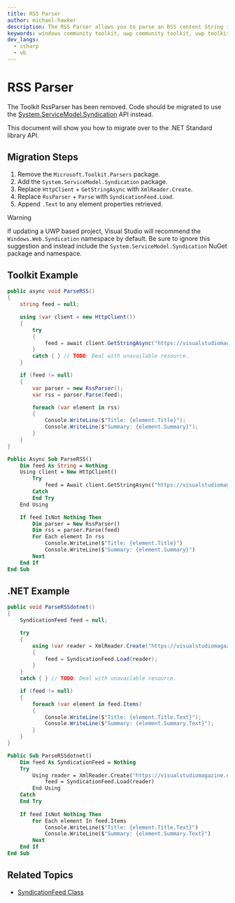 ```yaml
---
title: RSS Parser
author: michael-hawker
description: The RSS Parser allows you to parse an RSS content String into an RSS Schema.
keywords: windows community toolkit, uwp community toolkit, uwp toolkit, microsoft community toolkit, microsoft toolkit, rss, rss parsing, parser
dev_langs:
  - csharp
  - vb
---
```


# RSS Parser

The Toolkit RssParser has been removed. Code should be migrated to use the [System.ServiceModel.Syndication](https://docs.microsoft.com/dotnet/api/system.servicemodel.syndication) API instead.

This document will show you how to migrate over to the .NET Standard library API.

## Migration Steps

1. Remove the `Microsoft.Toolkit.Parsers` package.
2. Add the `System.ServiceModel.Syndication` package.
3. Replace `HttpClient` + `GetStringAsync` with `XmlReader.Create`.
4. Replace `RssParser` + `Parse` with `SyndicationFeed.Load`.
5. Append `.Text` to any element properties retrieved.

> [!WARNING]
> If updating a UWP based project, Visual Studio will recommend the `Windows.Web.Syndication` namespace by default. Be sure to ignore this suggestion and instead include the `System.ServiceModel.Syndication` NuGet package and namespace.


## Toolkit Example

```csharp
public async void ParseRSS()
{
    string feed = null;

    using (var client = new HttpClient())
    {
        try
        {
            feed = await client.GetStringAsync("https://visualstudiomagazine.com/rss-feeds/news.aspx");
        }
        catch { } // TODO: Deal with unavailable resource.
    }

    if (feed != null)
    {
        var parser = new RssParser();
        var rss = parser.Parse(feed);

        foreach (var element in rss)
        {
            Console.WriteLine($"Title: {element.Title}");
            Console.WriteLine($"Summary: {element.Summary}");
        }
    }
}
```
```vb
Public Async Sub ParseRSS()
    Dim feed As String = Nothing
    Using client = New HttpClient()
        Try
            feed = Await client.GetStringAsync("https://visualstudiomagazine.com/rss-feeds/news.aspx")
        Catch
        End Try
    End Using

    If feed IsNot Nothing Then
        Dim parser = New RssParser()
        Dim rss = parser.Parse(feed)
        For Each element In rss
            Console.WriteLine($"Title: {element.Title}")
            Console.WriteLine($"Summary: {element.Summary}")
        Next
    End If
End Sub
```

## .NET Example

```cs
public void ParseRSSdotnet()
{
    SyndicationFeed feed = null;

    try
    {
        using (var reader = XmlReader.Create("https://visualstudiomagazine.com/rss-feeds/news.aspx"))
        {
            feed = SyndicationFeed.Load(reader);
        }
    }
    catch { } // TODO: Deal with unavailable resource.

    if (feed != null)
    {
        foreach (var element in feed.Items)
        {
            Console.WriteLine($"Title: {element.Title.Text}");
            Console.WriteLine($"Summary: {element.Summary.Text}");
        }
    }
}
```
```vb
Public Sub ParseRSSdotnet()
    Dim feed As SyndicationFeed = Nothing
    Try
        Using reader = XmlReader.Create("https://visualstudiomagazine.com/rss-feeds/news.aspx")
            feed = SyndicationFeed.Load(reader)
        End Using
    Catch
    End Try
    
    If feed IsNot Nothing Then
        For Each element In feed.Items
            Console.WriteLine($"Title: {element.Title.Text}")
            Console.WriteLine($"Summary: {element.Summary.Text}")
        Next
    End If
End Sub
```

## Related Topics

* [SyndicationFeed Class](https://docs.microsoft.com/dotnet/api/system.servicemodel.syndication.syndicationfeed)
